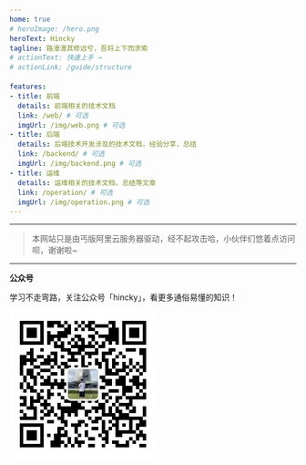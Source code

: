 ```yaml
---
home: true
# heroImage: /hero.png
heroText: Hincky
tagline: 路漫漫其修远兮，吾将上下而求索
# actionText: 快速上手 →
# actionLink: /guide/structure

features:
- title: 前端
  details: 前端相关的技术文档
  link: /web/ # 可选
  imgUrl: /img/web.png # 可选
- title: 后端
  details: 后端技术开发涉及的技术文档，经验分享，总结
  link: /backend/ # 可选
  imgUrl: /img/backend.png # 可选
- title: 运维
  details: 运维相关的技术文档，总结等文章
  link: /operation/ # 可选
  imgUrl: /img/operation.png # 可选
---
```


---
> 本网站只是由丐版阿里云服务器驱动，经不起攻击哈，小伙伴们悠着点访问呗，谢谢啦~
---

**公众号**

学习不走弯路，关注公众号「hincky」，看更多通俗易懂的知识！

![img](./.vuepress/public/img/hincky-ERcode-28KB.jpg)

